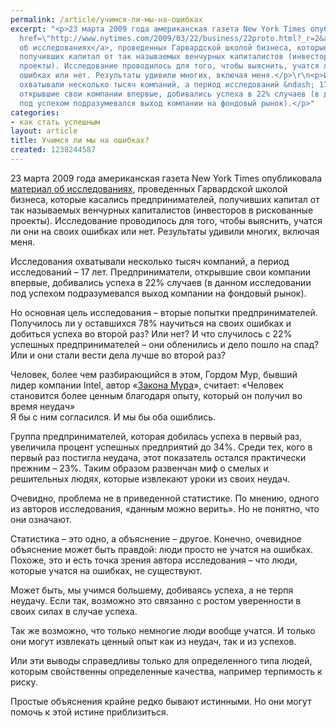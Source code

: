 ```yaml
---
permalink: /article/учимся-ли-мы-на-ошибках
excerpt: "<p>23 марта 2009 года американская газета New York Times опубликовала <a
  href=\"http://www.nytimes.com/2009/03/22/business/22proto.html?_r=2&amp;ref=business\">материал
  об исследованиях</a>, проведенных Гарвардской школой бизнеса, которые касались предпринимателей,
  получивших капитал от так называемых венчурных капиталистов (инвесторов в рискованные
  проекты). Исследование проводилось для того, чтобы выяснить, учатся ли они на своих
  ошибках или нет. Результаты удивили многих, включая меня.</p>\r\n<p>Исследования
  охватывали несколько тысяч компаний, а период исследований &ndash; 17 лет. Предприниматели,
  открывшие свои компании впервые, добивались успеха в 22% случаев (в данном исследовании
  под успехом подразумевался выход компании на фондовый рынок).</p>"
categories:
- как стать успешным
layout: article
title: Учимся ли мы на ошибках?
created: 1238244587
---
```

<p>23 марта 2009 года американская газета New York Times опубликовала <a href="http://www.nytimes.com/2009/03/22/business/22proto.html?_r=2&amp;ref=business">материал об исследованиях</a>, проведенных Гарвардской школой бизнеса, которые касались предпринимателей, получивших капитал от так называемых венчурных капиталистов (инвесторов в рискованные проекты). Исследование проводилось для того, чтобы выяснить, учатся ли они на своих ошибках или нет. Результаты удивили многих, включая меня.</p>
<p>Исследования охватывали несколько тысяч компаний, а период исследований &ndash; 17 лет. Предприниматели, открывшие свои компании впервые, добивались успеха в 22% случаев (в данном исследовании под успехом подразумевался выход компании на фондовый рынок).</p>
<p>Но основная цель исследования &ndash; вторые попытки предпринимателей. Получилось ли у оставшихся 78% научиться на своих ошибках и добиться успеха во второй раз? Или нет? И что случилось с 22% успешных предпринимателей &ndash; они обленились и дело пошло на спад? Или и они стали вести дела лучше во второй раз?</p>
<p>Человек, более чем разбирающийся в этом, Гордом Мур, бывший лидер компании Intel, автор &laquo;<a href="http://ru.wikipedia.org/wiki/Закон_мура">Закона Мура</a>&raquo;, считает: &laquo;Человек становится более ценным благодаря опыту, который он получил во время неудач&raquo;<br />
Я бы с ним согласился. И мы бы оба ошиблись.</p>
<p>Группа предпринимателей, которая добилась успеха в первый раз, увеличила процент успешных предприятий до 34%. Среди тех, кого в первый раз постигла неудача, этот показатель остался практически прежним &ndash; 23%. Таким образом  развенчан миф о смелых и решительных людях, которые извлекают уроки из своих неудач.</p>
<p>Очевидно, проблема не в приведенной статистике. По мнению, одного из авторов исследования, &laquo;данным можно верить&raquo;. Но не понятно, что они означают.</p>
<p>Статистика &ndash; это одно, а объяснение &ndash; другое. Конечно, очевидное объяснение может быть правдой: люди просто не учатся на ошибках. Похоже, это и есть точка зрения автора исследования &ndash; что люди, которые учатся на ошибках, не существуют.</p>
<p>Может быть, мы учимся большему, добиваясь успеха, а не терпя неудачу. Если так, возможно это связанно с ростом уверенности в своих силах в случае успеха.</p>
<p>Так же возможно, что только немногие люди вообще учатся. И только они могут извлекать ценный опыт как из неудач, так и из успехов.</p>
<p>Или эти выводы справедливы только для определенного типа людей, которым свойственны определенные качества, например терпимость к риску. &nbsp;</p>
<p>Простые объяснения крайне редко бывают истинными. Но они могут помочь к этой истине приблизиться.<br />
&nbsp;</p>
